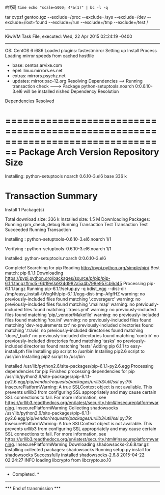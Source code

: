 #代码
`time echo "scale=5000; 4*a(1)" | bc -l -q`

tar cvpzf gentoo.tgz --exclude=/proc --exclude=/sys --exclude=/dev --exclude=/lost+found --exclude=/run --exclude=/tmp --exclude=/test /

**************************************************************
KiwiVM Task File, executed: Wed, 22 Apr 2015 02:24:19 -0400
**************************************************************
OS: CentOS 6 i686
Loaded plugins: fastestmirror
Setting up Install Process
Loading mirror speeds from cached hostfile
 * base: centos.arvixe.com
 * epel: linux.mirrors.es.net
 * extras: mirrors.psychz.net
 * updates: mirror.pac-12.org
Resolving Dependencies
--> Running transaction check
---> Package python-setuptools.noarch 0:0.6.10-3.el6 will be installed
nished Dependency Resolution

Dependencies Resolved

================================================================================
 Package                  Arch          Version               Repository   Size
================================================================================
Installing:
 python-setuptools        noarch        0.6.10-3.el6          base        336 k

Transaction Summary
================================================================================
Install       1 Package(s)

Total download size: 336 k
Installed size: 1.5 M
Downloading Packages:
Running rpm_check_debug
Running Transaction Test
Transaction Test Succeeded
Running Transaction

  Installing : python-setuptools-0.6.10-3.el6.noarch                        1/1 

  Verifying  : python-setuptools-0.6.10-3.el6.noarch                        1/1 

Installed:
  python-setuptools.noarch 0:0.6.10-3.el6                                       

Complete!
Searching for pip
Reading http://pypi.python.org/simple/pip/
Best match: pip 6.1.1
Downloading https://pypi.python.org/packages/source/p/pip/pip-6.1.1.tar.gz#md5=6b19e0a934d982a5a4b798e957cb6d45
Processing pip-6.1.1.tar.gz
Running pip-6.1.1/setup.py -q bdist_egg --dist-dir /tmp/easy_install-tWogNh/pip-6.1.1/egg-dist-tmp-AfgfHZ
warning: no previously-included files found matching '.coveragerc'
warning: no previously-included files found matching '.mailmap'
warning: no previously-included files found matching '.travis.yml'
warning: no previously-included files found matching 'pip/_vendor/Makefile'
warning: no previously-included files found matching 'tox.ini'
warning: no previously-included files found matching 'dev-requirements.txt'
no previously-included directories found matching '.travis'
no previously-included directories found matching 'docs/_build'
no previously-included directories found matching 'contrib'
no previously-included directories found matching 'tasks'
no previously-included directories found matching 'tests'
Adding pip 6.1.1 to easy-install.pth file
Installing pip script to /usr/bin
Installing pip2.6 script to /usr/bin
Installing pip2 script to /usr/bin

Installed /usr/lib/python2.6/site-packages/pip-6.1.1-py2.6.egg
Processing dependencies for pip
Finished processing dependencies for pip
/usr/lib/python2.6/site-packages/pip-6.1.1-py2.6.egg/pip/_vendor/requests/packages/urllib3/util/ssl_.py:79: InsecurePlatformWarning: A true SSLContext object is not available. This prevents urllib3 from configuring SSL appropriately and may cause certain SSL connections to fail. For more information, see https://urllib3.readthedocs.org/en/latest/security.html#insecureplatformwarning.
  InsecurePlatformWarning
Collecting shadowsocks
/usr/lib/python2.6/site-packages/pip-6.1.1-py2.6.egg/pip/_vendor/requests/packages/urllib3/util/ssl_.py:79: InsecurePlatformWarning: A true SSLContext object is not available. This prevents urllib3 from configuring SSL appropriately and may cause certain SSL connections to fail. For more information, see https://urllib3.readthedocs.org/en/latest/security.html#insecureplatformwarning.
  InsecurePlatformWarning
  Downloading shadowsocks-2.6.8.tar.gz
Installing collected packages: shadowsocks
  Running setup.py install for shadowsocks
Successfully installed shadowsocks-2.6.8
2015-04-22 02:24:27 INFO     loading libcrypto from libcrypto.so.10

******************************************************************
* Completed.                                                     *
******************************************************************
*** End of transmission ***
